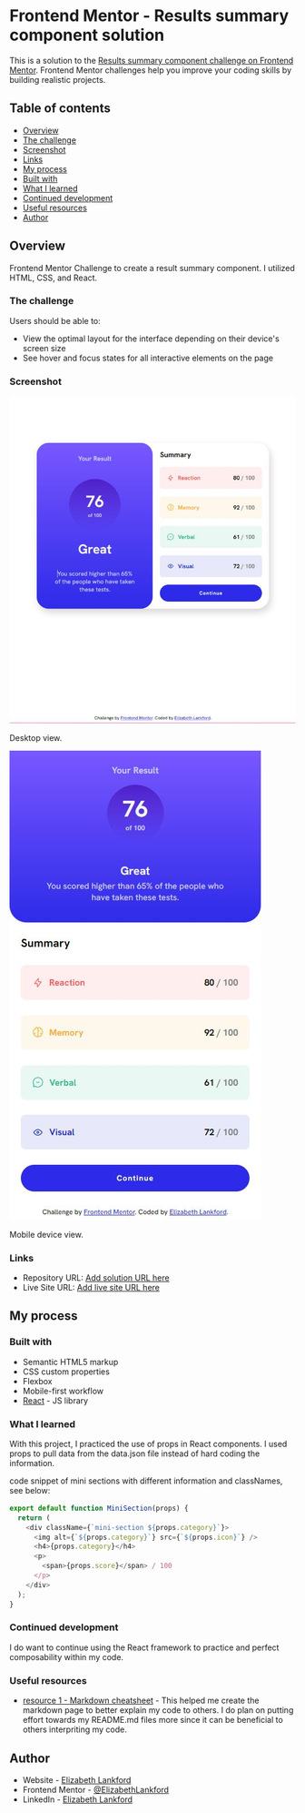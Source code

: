 # Frontend Mentor - Results summary component solution

This is a solution to the [Results summary component challenge on Frontend Mentor](https://www.frontendmentor.io/challenges/results-summary-component-CE_K6s0maV). Frontend Mentor challenges help you improve your coding skills by building realistic projects.

## Table of contents

- [Overview](#overview)
- [The challenge](#the-challenge)
- [Screenshot](#screenshot)
- [Links](#links)
- [My process](#my-process)
- [Built with](#built-with)
- [What I learned](#what-i-learned)
- [Continued development](#continued-development)
- [Useful resources](#useful-resources)
- [Author](#author)

## Overview

Frontend Mentor Challenge to create a result summary component. I utilized HTML, CSS, and React.

### The challenge

Users should be able to:

- View the optimal layout for the interface depending on their device's screen size
- See hover and focus states for all interactive elements on the page

### Screenshot

![](./build/assets/images/screenshot-1.JPG)

Desktop view.

![](./build/assets/images/screenshot-2.JPG)

Mobile device view.

### Links

- Repository URL: [Add solution URL here](https://github.com/ElizabethLankford/Summary-React-component)
- Live Site URL: [Add live site URL here](https://your-live-site-url.com)

## My process

### Built with

- Semantic HTML5 markup
- CSS custom properties
- Flexbox
- Mobile-first workflow
- [React](https://reactjs.org/) - JS library

### What I learned

With this project, I practiced the use of props in React components. I used props to pull data from the data.json file instead of hard coding the information.

code snippet of mini sections with different information and classNames, see below:

```js
export default function MiniSection(props) {
  return (
    <div className={`mini-section ${props.category}`}>
      <img alt={`${props.category}`} src={`${props.icon}`} />
      <h4>{props.category}</h4>
      <p>
        <span>{props.score}</span> / 100
      </p>
    </div>
  );
}
```

### Continued development

I do want to continue using the React framework to practice and perfect composability within my code.

### Useful resources

- [resource 1 - Markdown cheatsheet](https://www.markdownguide.org/cheat-sheet/) - This helped me create the markdown page to better explain my code to others. I do plan on putting effort towards my README.md files more since it can be beneficial to others interpriting my code.

## Author

- Website - [Elizabeth Lankford](https://elizabeth-lankford.com/)
- Frontend Mentor - [@ElizabethLankford](https://www.frontendmentor.io/profile/ElizabethLankford)
- LinkedIn - [Elizabeth Lankford](https://www.linkedin.com/in/elizabethlankford/)

